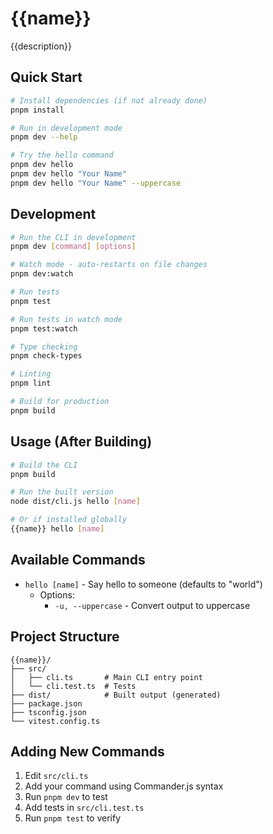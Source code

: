 # {{name}}

{{description}}

## Quick Start

```bash
# Install dependencies (if not already done)
pnpm install

# Run in development mode
pnpm dev --help

# Try the hello command
pnpm dev hello
pnpm dev hello "Your Name"
pnpm dev hello "Your Name" --uppercase
```

## Development

```bash
# Run the CLI in development
pnpm dev [command] [options]

# Watch mode - auto-restarts on file changes
pnpm dev:watch

# Run tests
pnpm test

# Run tests in watch mode
pnpm test:watch

# Type checking
pnpm check-types

# Linting
pnpm lint

# Build for production
pnpm build
```

## Usage (After Building)

```bash
# Build the CLI
pnpm build

# Run the built version
node dist/cli.js hello [name]

# Or if installed globally
{{name}} hello [name]
```

## Available Commands

- `hello [name]` - Say hello to someone (defaults to "world")
  - Options:
    - `-u, --uppercase` - Convert output to uppercase

## Project Structure

```
{{name}}/
├── src/
│   ├── cli.ts       # Main CLI entry point
│   └── cli.test.ts  # Tests
├── dist/            # Built output (generated)
├── package.json
├── tsconfig.json
└── vitest.config.ts
```

## Adding New Commands

1. Edit `src/cli.ts`
2. Add your command using Commander.js syntax
3. Run `pnpm dev` to test
4. Add tests in `src/cli.test.ts`
5. Run `pnpm test` to verify